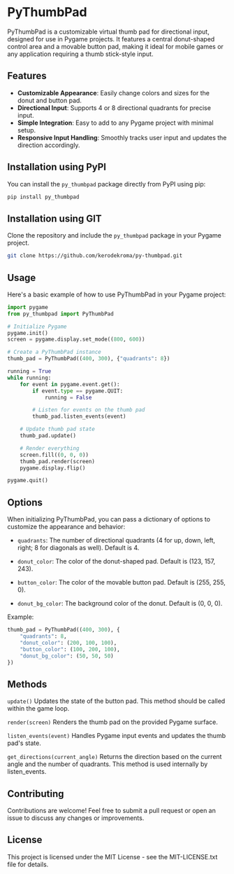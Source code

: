 # PyThumbPad

PyThumbPad is a customizable virtual thumb pad for directional input, designed for use in Pygame projects. It features a central donut-shaped control area and a movable button pad, making it ideal for mobile games or any application requiring a thumb stick-style input.

## Features

- **Customizable Appearance**: Easily change colors and sizes for the donut and button pad.
- **Directional Input**: Supports 4 or 8 directional quadrants for precise input.
- **Simple Integration**: Easy to add to any Pygame project with minimal setup.
- **Responsive Input Handling**: Smoothly tracks user input and updates the direction accordingly.

## Installation using PyPI

You can install the `py_thumbpad` package directly from PyPI using pip:

```bash
pip install py_thumbpad
```

## Installation using GIT

Clone the repository and include the `py_thumbpad` package in your Pygame project.

```bash
git clone https://github.com/kerodekroma/py-thumbpad.git
```

## Usage
Here's a basic example of how to use PyThumbPad in your Pygame project:

```py
import pygame
from py_thumbpad import PyThumbPad

# Initialize Pygame
pygame.init()
screen = pygame.display.set_mode((800, 600))

# Create a PyThumbPad instance
thumb_pad = PyThumbPad((400, 300), {"quadrants": 8})

running = True
while running:
    for event in pygame.event.get():
        if event.type == pygame.QUIT:
            running = False

        # Listen for events on the thumb pad
        thumb_pad.listen_events(event)

    # Update thumb pad state
    thumb_pad.update()

    # Render everything
    screen.fill((0, 0, 0))
    thumb_pad.render(screen)
    pygame.display.flip()

pygame.quit()
```

## Options

When initializing PyThumbPad, you can pass a dictionary of options to customize the appearance and behavior:

- `quadrants`: The number of directional quadrants (4 for up, down, left, right; 8 for diagonals as well). Default is 4.

- `donut_color`: The color of the donut-shaped pad. Default is (123, 157, 243).

- `button_color`: The color of the movable button pad. Default is (255, 255, 0).

- `donut_bg_color`: The background color of the donut. Default is (0, 0, 0).

Example:

```py
thumb_pad = PyThumbPad((400, 300), {
    "quadrants": 8,
    "donut_color": (200, 100, 100),
    "button_color": (100, 200, 100),
    "donut_bg_color": (50, 50, 50)
})
```

## Methods

`update()`
Updates the state of the button pad. This method should be called within the game loop.

`render(screen)`
Renders the thumb pad on the provided Pygame surface.

`listen_events(event)`
Handles Pygame input events and updates the thumb pad's state.

`get_directions(current_angle)`
Returns the direction based on the current angle and the number of quadrants. This method is used internally by listen_events.

## Contributing

Contributions are welcome! Feel free to submit a pull request or open an issue to discuss any changes or improvements.

## License
This project is licensed under the MIT License - see the MIT-LICENSE.txt file for details.

